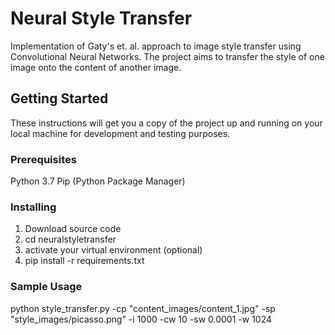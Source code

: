 # Neural Style Transfer

Implementation of Gaty's et. al. approach to image style transfer using Convolutional Neural Networks. The project
aims to transfer the style of one image onto the content of another image.

## Getting Started

These instructions will get you a copy of the project up and running on your local machine for development and testing purposes.

### Prerequisites

Python 3.7
Pip (Python Package Manager)

### Installing

1. Download source code
2. cd neuralstyletransfer
3. activate your virtual environment (optional)
4. pip install -r requirements.txt

### Sample Usage
python style_transfer.py -cp "content_images/content_1.jpg" -sp "style_images/picasso.png" -i 1000 -cw 10 -sw 0.0001 -w 1024
